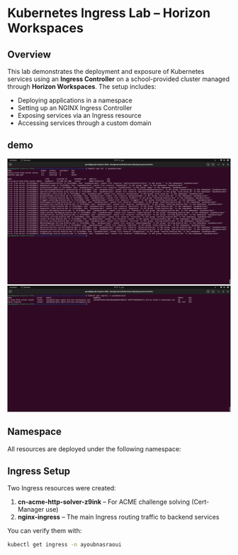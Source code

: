 # Kubernetes Ingress Lab – Horizon Workspaces
## Overview

This lab demonstrates the deployment and exposure of Kubernetes services using an **Ingress Controller** on a school-provided cluster managed through **Horizon Workspaces**. The setup includes:

- Deploying applications in a namespace
- Setting up an NGINX Ingress Controller
- Exposing services via an Ingress resource
- Accessing services through a custom domain
## demo
![Browser Screenshot](screenshots/kubectl-get-all.png)
![Browser Screenshot](screenshots/kubectl-get-ingress.png)
## Namespace

All resources are deployed under the following namespace:


## Ingress Setup

Two Ingress resources were created:

1. **cn-acme-http-solver-z9ink** – For ACME challenge solving (Cert-Manager use)
2. **nginx-ingress** – The main Ingress routing traffic to backend services

You can verify them with:

```bash
kubectl get ingress -n ayoubnasraoui
